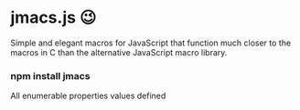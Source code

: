 # jmacs.js 😉

Simple and elegant macros for JavaScript that function much closer to the macros in C than the alternative JavaScript macro library.

### npm install jmacs

All enumerable properties values defined